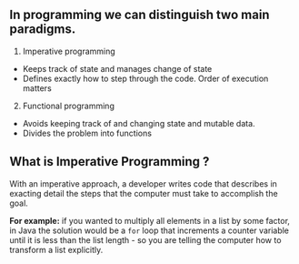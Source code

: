 ## In programming we can distinguish two main paradigms.

 1. Imperative programming
 - Keeps track of state and manages change of state
 - Defines exactly how to step through the code. Order of execution matters

 2. Functional programming
-   Avoids keeping track of and changing state and mutable data.
-   Divides the problem into functions


## What is Imperative Programming ?

With an imperative approach, a developer writes code that describes in exacting detail the steps that the computer must take to accomplish the goal.

**For example:** if you wanted to multiply all elements in a list by some factor, in Java the solution would be a `for` loop that increments a counter variable until it is less than the list length - so you are telling the computer how to transform a list explicitly.


<!--stackedit_data:
eyJoaXN0b3J5IjpbMjEyNTY1NTIwNSwtMTE1MDQxMjExNiw5MD
cxMjc2NzMsLTIwODg3NDY2MTIsMjAzOTYzNTYyLDEzNjY2MTcz
Miw3MTU1ODk5MTksLTIwOTM5MDQzNjQsMTUyODc0MTQ3OCwtNT
Y1MDE0OTk5LC00NTk5NDY3MzgsMTMxNjM1NDE1NiwyMDkyNjYx
NTU5LC03MTA1Mjg3MCwtNzEwNTI4NzAsLTE3NDYyNTgzMTMsLT
EwMzQzNTY1MTcsMTQyODk5NzcyOCwtNjU0MjExNjEwLDY0NTEx
OTg4M119
-->